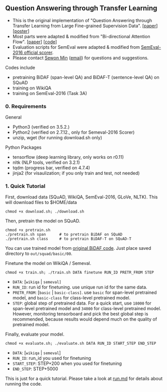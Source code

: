 ## Question Answering through Transfer Learning


- This is the original implementation of "Question Answering through Transfer Learning from Large Fine-grained Supervision Data". [[paper](http://aclweb.org/anthology/P17-2081)] [[poster](https://shmsw25.github.io/assets/acl2017_poster.pdf)]
- Most parts were adapted & modified from "Bi-directional Attention Flow". [[paper](https://arxiv.org/pdf/1611.01603.pdf)] [[code](https://github.com/allenai/bi-att-flow)]
- Evaluation scripts for SemEval were adapted & modified from [SemEval-2016 official scorer](http://alt.qcri.org/semeval2016/task3/index.php?id=data-and-tools).
- Please contact [Sewon Min](https://shmsw25.github.io) ([email](mailto:shmsw25@snu.ac.kr)) for questions and suggestions.


Codes include

- pretraining BiDAF (span-level QA) and BiDAF-T (sentence-level QA) on SQuAD
- training on WikiQA
- training on SemEval-2016 (Task 3A)

### 0. Requirements

General
- Python3 (verified on 3.5.2.)
- Python2 (verified on 2.7.12., only for Semeval-2016 Scorer)
- unzip, wget (for running download.sh only)

Python Packages
- tensorflow (deep learning library, only works on r0.11)
- nltk (NLP tools, verified on 3.2.1)
- tqdm (progress bar, verified on 4.7.4)
- jinja2 (for visaulization; if you only train and test, not needed)

### 1. Quick Tutorial

First, download data (SQuAD, WikiQA, SemEval-2016, GLoVe, NLTK). This will download files to $HOME/data
```
chmod +x download.sh; ./download.sh
```

Then, pretrain the model on SQuAD.
```
chmod +x pretrain.sh
./pretrain.sh span 		# to pretrain BiDAF on SQuAD
./pretrain.sh class		# to pretrain BiDAF-T on SQuAD-T
```
You can use trained model from [original BiDAF code](https://github.com/allenai/bi-att-flow). Just place saved directory to `out/squad/basic/00`.

Finetune the model on WikiQA / Semeval.
```
chmod +x train.sh; ./train.sh DATA finetune RUN_ID PRETR_FROM STEP
```
- `DATA`: [`wikiqa` | `semeval]`
- `RUN_ID`: run id for finetuning. use unique run id for the same data.
- `PRETR_FROM`: [`basic` | `basic-class]`. use `basic` for span-level pretrained model, and `basic-class` for class-level pretrained model.
- `STEP`: global step of pretrained data. For a quick start, use `18000` for span-level pretrained model and `34000` for class-level pretrained model. However, monitoring tensorboard and pick the best global step is recommended, because results would depend much on the quality of pretrained model.

Finally, evaluate your model.
```
chmod +x evaluate.sh; ./evaluate.sh DATA RUN_ID START_STEP END_STEP
```
- `DATA`: [`wikiqa` | `semeval`]
- `RUN_ID`: run_id you used for finetuning
- `START_STEP`: STEP+200 when you used for finetuning
- `END_STEP`: STEP+5000

This is just for a quick tutorial. Please take a look at [run.md](run.md) for details about running the code. 



